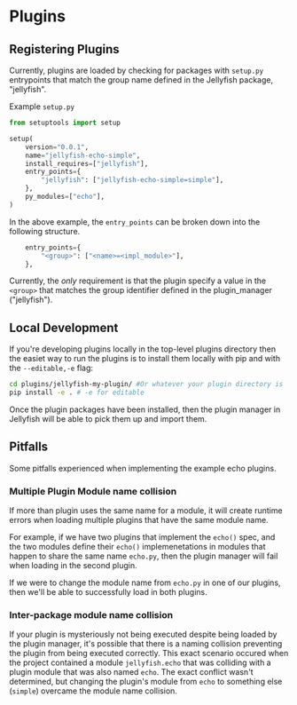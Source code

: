 # Plugins

## Registering Plugins
Currently, plugins are loaded by checking for packages with `setup.py` entrypoints that match the group name defined in the Jellyfish package, "jellyfish". 

Example `setup.py`
```python
from setuptools import setup

setup(
    version="0.0.1",
    name="jellyfish-echo-simple",
    install_requires=["jellyfish"],
    entry_points={
        "jellyfish": ["jellyfish-echo-simple=simple"],
    },
    py_modules=["echo"],
)
```

In the above example, the `entry_points` can be broken down into the following structure.
```python
    entry_points={
        "<group>": ["<name>=<impl_module>"],
    },
```

Currently, the _only_ requirement is that the plugin specify a value in the `<group>` that matches the group identifier defined in the plugin_manager ("jellyfish").

## Local Development
If you're developing plugins locally in the top-level plugins directory then the easiet way to run the plugins is to install them locally with pip and with the `--editable,-e` flag: 
```bash 
cd plugins/jellyfish-my-plugin/ #Or whatever your plugin directory is
pip install -e . # -e for editable
```
Once the plugin packages have been installed,  then the plugin manager in Jellyfish will be able to pick them up and import them.

## Pitfalls
Some pitfalls experienced when implementing the example echo plugins.

### Multiple Plugin Module name collision
If more than plugin uses the same name for a module, it will create runtime errors when loading multiple plugins that have the same module name. 

For example, if we have two plugins that implement the `echo()` spec, and the two modules define their `echo()` implemenetations in modules that happen to share the same name `echo.py`, then the plugin manager will fail when loading in the second plugin. 

If we were to change the module name from `echo.py` in one of our plugins, then we'll be able to successfully load in both plugins.

### Inter-package module name collision
If your plugin is mysteriously not being executed despite being loaded by the plugin manager, it's possible that there is a naming collision preventing the plugin from being executed correctly. This exact scenario occured when the project contained a module `jellyfish.echo` that was colliding with a plugin module that was also named `echo`. The exact conflict wasn't determined, but changing the plugin's module from `echo` to something else (`simple`) overcame the module name collision.